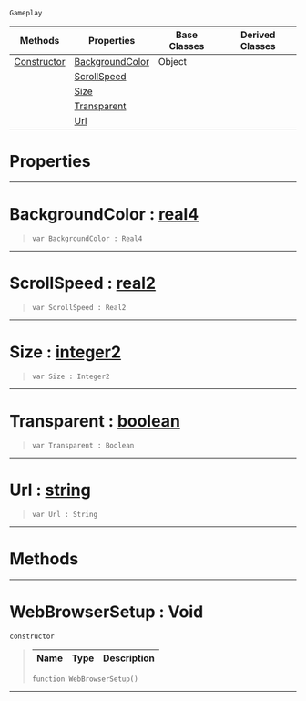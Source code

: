  `Gameplay`

|Methods|Properties|Base Classes|Derived Classes|
|---|---|---|---|
|[ Constructor](https://plasmaengine.github.io/PlasmaDocs/Plasma1/C++/code_reference/class_reference/webbrowsersetup.md#webbrowsersetup-void)|[ BackgroundColor](https://plasmaengine.github.io/PlasmaDocs/Plasma1/C++/code_reference/class_reference/webbrowsersetup.md#backgroundcolor-plasma-eng)|Object| |
| |[ ScrollSpeed](https://plasmaengine.github.io/PlasmaDocs/Plasma1/C++/code_reference/class_reference/webbrowsersetup.md#scrollspeed-plasma-engine)| | |
| |[ Size](https://plasmaengine.github.io/PlasmaDocs/Plasma1/C++/code_reference/class_reference/webbrowsersetup.md#size-plasma-engine-documen)| | |
| |[ Transparent](https://plasmaengine.github.io/PlasmaDocs/Plasma1/C++/code_reference/class_reference/webbrowsersetup.md#transparent-plasma-engine)| | |
| |[ Url](https://plasmaengine.github.io/PlasmaDocs/Plasma1/C++/code_reference/class_reference/webbrowsersetup.md#url-plasma-engine-document)| | |


 #  Properties


---  
 #  BackgroundColor : [real4](https://plasmaengine.github.io/PlasmaDocs/Plasma1/C++/code_reference/lightning_base_types/real4.md)

> 
> ``` lang=cpp, name=Lightning
> var BackgroundColor : Real4


---  
 #  ScrollSpeed : [real2](https://plasmaengine.github.io/PlasmaDocs/Plasma1/C++/code_reference/lightning_base_types/real2.md)

> 
> ``` lang=cpp, name=Lightning
> var ScrollSpeed : Real2


---  
 #  Size : [integer2](https://plasmaengine.github.io/PlasmaDocs/Plasma1/C++/code_reference/lightning_base_types/integer2.md)

> 
> ``` lang=cpp, name=Lightning
> var Size : Integer2


---  
 #  Transparent : [boolean](https://plasmaengine.github.io/PlasmaDocs/Plasma1/C++/code_reference/lightning_base_types/boolean.md)

> 
> ``` lang=cpp, name=Lightning
> var Transparent : Boolean


---  
 #  Url : [string](https://plasmaengine.github.io/PlasmaDocs/Plasma1/C++/code_reference/lightning_base_types/string.md)

> 
> ``` lang=cpp, name=Lightning
> var Url : String


---  
 #  Methods


---  
 #  WebBrowserSetup : Void

 `constructor`

> 
> |Name|Type|Description|
> |---|---|---|
> ``` lang=cpp, name=Lightning
> function WebBrowserSetup()
> ``` 


---  
 

 